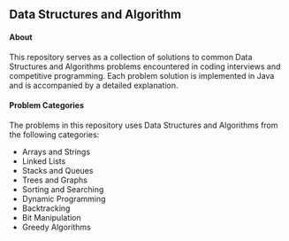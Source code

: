 ## Data Structures and Algorithm 

#### About
This repository serves as a collection of solutions to common Data Structures and Algorithms problems encountered in coding interviews and competitive programming. Each problem solution is implemented in Java and is accompanied by a detailed explanation.


#### Problem Categories
The problems in this repository uses Data Structures and Algorithms from the following categories:

* Arrays and Strings
* Linked Lists
* Stacks and Queues
* Trees and Graphs
* Sorting and Searching
* Dynamic Programming
* Backtracking
* Bit Manipulation
* Greedy Algorithms
